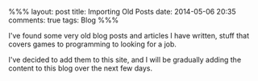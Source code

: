 %%%
layout: post
title: Importing Old Posts
date: 2014-05-06 20:35
comments: true
tags: Blog
%%%

I've found some very old blog posts and articles I have written, stuff that covers games to programming to looking
for a job.

I've decided to add them to this site, and I will be gradually adding the content to this blog over the next few days.